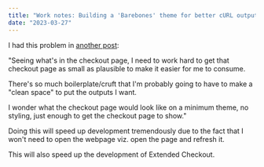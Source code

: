 ```yaml
---
title: "Work notes: Building a 'Barebones' theme for better cURL output"
date: "2023-03-27"
---
```


I had this problem in [another post](https://montelogic.com/?p=2959):

"Seeing what's in the checkout page, I need to work hard to get that checkout page as small as plausible to make it easier for me to consume.

There's so much boilerplate/cruft that I'm probably going to have to make a "clean space" to put the outputs I want.

I wonder what the checkout page would look like on a minimum theme, no styling, just enough to get the checkout page to show."

Doing this will speed up development tremendously due to the fact that I won't need to open the webpage viz. open the page and refresh it.

This will also speed up the development of Extended Checkout.
